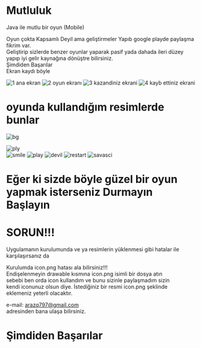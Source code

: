 # Mutluluk
Java ile mutlu bir oyun (Mobile)<br>

Oyun çokta Kapsamlı Deyil ama geliştirmeler Yapıb google playde paylaşma fikrim var.<br>
Geliştirip sizlerde benzer oyunlar yaparak pasif yada dahada ileri düzey yapıp iyi gelir kaynağına dönüştre bilirsiniz.<br>
Şimdiden Başarılar<br>
Ekran kaydı böyle<br>

![1 ana ekran](https://user-images.githubusercontent.com/61843286/160229843-a2f5e22c-db39-4a45-99e9-2a3b3480821b.png)
![2 oyun ekranı](https://user-images.githubusercontent.com/61843286/160229845-9b88bfdd-2be7-4cb8-b78f-6e175041be91.png)
![3 kazandiniz ekrani](https://user-images.githubusercontent.com/61843286/160229846-e2f11481-1bdb-42c6-8032-2e7188f1a3c4.png)
![4 kayb ettiniz ekrani](https://user-images.githubusercontent.com/61843286/160229847-d3f5ba88-12e0-48c1-b439-a913aad80270.png)


# oyunda kullandığım resimlerde bunlar

![bg](https://user-images.githubusercontent.com/61843286/160229907-2826a7a4-e9be-4b9f-aba8-69f860abb661.jpg)<br>



![ply](https://user-images.githubusercontent.com/61843286/160229910-11420679-cce2-45a0-bcc7-bdc43645d4f7.png)<br>
![smile](https://user-images.githubusercontent.com/61843286/160229916-e72a7d13-f5bc-460d-8092-bd2daaf54385.png)
![play](https://user-images.githubusercontent.com/61843286/160229909-4fb4eaa7-dae3-493b-95d8-034f56a905cd.png)
![devil](https://user-images.githubusercontent.com/61843286/160229908-3b802a00-f01c-4c50-b6cb-9f3c884479f0.png)
![restart](https://user-images.githubusercontent.com/61843286/160229913-8ceed594-5f6f-43bd-bc40-14a4f38638e6.png)
![savasci](https://user-images.githubusercontent.com/61843286/160229915-fda53d8c-4fd2-4fdc-930b-896eee8fbd53.png)


# Eğer ki sizde böyle güzel bir oyun yapmak isterseniz Durmayın Başlayın

# SORUN!!!
Uygulamanın kurulumunda ve ya resimlerin yüklenmesi gibi hatalar ile 
karşılaşırsanız da 

Kurulumda icon.png hatası ala bilirsiniz!!! <br>
Endişelenmeyin drawable kısmına icon.png isimli bir dosya atın<br>
sebebi ben orda icon kullandım ve bunu sizinle paylaşmadım sizin<br>
kendi iconunuz olsun diye. İstediğiniz bir resmi icon.png şeklinde<br>
eklemeniz yeterli olacaktır.<br>

e-mail: arazq797@gmail.com <br>
adresinden bana ulaşa bilirsiniz. <br>

# Şimdiden Başarılar
